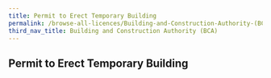 ```yaml
---
title: Permit to Erect Temporary Building
permalink: /browse-all-licences/Building-and-Construction-Authority-(BCA)/
third_nav_title: Building and Construction Authority (BCA)
---
```

## Permit to Erect Temporary Building

